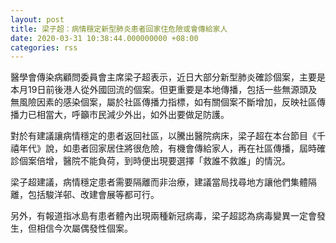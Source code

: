 ```yaml
---
layout: post
title: 梁子超：病情穩定新型肺炎患者回家住危險或會傳給家人
date: 2020-03-31 10:38:44.000000000 +08:00
categories: rss
---
```


醫學會傳染病顧問委員會主席梁子超表示，近日大部分新型肺炎確診個案，主要是本月19日前後港人從外國回流的個案。但更重要是本地傳播，包括一些無源頭及無風險因素的感染個案，屬於社區傳播力指標，如有關個案不斷增加，反映社區傳播力已相當大，呼籲市民減少外出，如外出要做足防護。

對於有建議讓病情穩定的患者返回社區，以騰出醫院病床，梁子超在本台節目《千禧年代》說，如患者回家居住將很危險，有機會傳給家人，再在社區傳播，屆時確診個案倍增，醫院不能負荷，到時便出現要選擇「救誰不救誰」的情況。

梁子超建議，病情穩定患者需要隔離而非治療，建議當局找尋地方讓他們集體隔離，包括駿洋邨、改建會展等都可行。

另外，有報道指冰島有患者體內出現兩種新冠病毒，梁子超認為病毒變異一定會發生，但相信今次屬偶發性個案。
